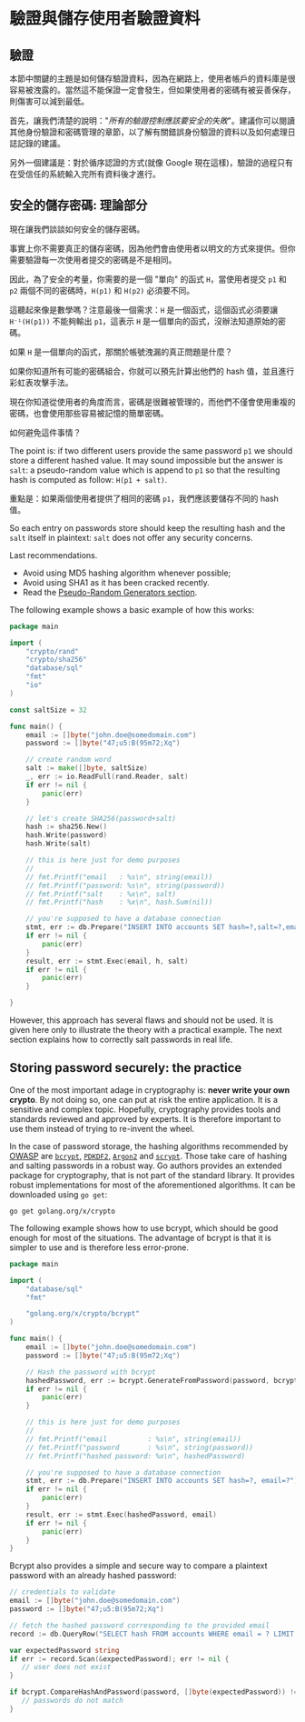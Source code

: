 驗證與儲存使用者驗證資料
==========================================

驗證
----------

本節中關鍵的主題是如何儲存驗證資料，因為在網路上，使用者帳戶的資料庫是很容易被洩露的。當然這不能保證一定會發生，但如果使用者的密碼有被妥善保存，則傷害可以減到最低。

首先，讓我們清楚的說明："_所有的驗證控制應該要安全的失敗_"。建議你可以閱讀其他身份驗證和密碼管理的章節，以了解有關錯誤身份驗證的資料以及如何處理日誌記錄的建議。

另外一個建議是：對於循序認證的方式(就像 Google 現在這樣)，驗證的過程只有在受信任的系統輸入完所有資料後才進行。


安全的儲存密碼: 理論部分
-------------------------------------

現在讓我們談談如何安全的儲存密碼。

事實上你不需要真正的儲存密碼，因為他們會由使用者以明文的方式來提供。但你需要驗證每一次使用者提交的密碼是不是相同。

因此，為了安全的考量，你需要的是一個 "單向" 的函式 `H`，當使用者提交 `p1` 和 `p2` 兩個不同的密碼時，`H(p1)` 和 `H(p2)` 必須要不同。

這聽起來像是數學嗎？注意最後一個需求：`H` 是一個函式，這個函式必須要讓 `H⁻¹(H(p1))` 不能夠輸出 `p1`，這表示 `H` 是一個單向的函式，沒辦法知道原始的密碼。

如果 `H` 是一個單向的函式，那關於帳號洩漏的真正問題是什麼？

如果你知道所有可能的密碼組合，你就可以預先計算出他們的 hash 值，並且進行彩虹表攻擊手法。

現在你知道從使用者的角度而言，密碼是很難被管理的，而他們不僅會使用重複的密碼，也會使用那些容易被記憶的簡單密碼。

如何避免這件事情？

The point is: if two different users provide the same password `p1` we should store a different hashed value. It may sound impossible but the answer is `salt`: a pseudo-random value which is append to `p1` so that the resulting hash is computed as follow: `H(p1 + salt)`.

重點是：如果兩個使用者提供了相同的密碼 `p1`，我們應該要儲存不同的 hash 值。

So each entry on passwords store should keep the resulting hash and the `salt` itself in plaintext: `salt` does not offer any security concerns.

Last recommendations.
* Avoid using MD5 hashing algorithm whenever possible;
* Avoid using SHA1 as it has been cracked recently.
* Read the [Pseudo-Random Generators section][1].

The following example shows a basic example of how this works:

```go
package main

import (
    "crypto/rand"
    "crypto/sha256"
    "database/sql"
    "fmt"
    "io"
)

const saltSize = 32

func main() {
    email := []byte("john.doe@somedomain.com")
    password := []byte("47;u5:B(95m72;Xq")

    // create random word
    salt := make([]byte, saltSize)
    _, err := io.ReadFull(rand.Reader, salt)
    if err != nil {
        panic(err)
    }

    // let's create SHA256(password+salt)
    hash := sha256.New()
    hash.Write(password)
    hash.Write(salt)

    // this is here just for demo purposes
    //
    // fmt.Printf("email   : %s\n", string(email))
    // fmt.Printf("password: %s\n", string(password))
    // fmt.Printf("salt    : %x\n", salt)
    // fmt.Printf("hash    : %x\n", hash.Sum(nil))

    // you're supposed to have a database connection
    stmt, err := db.Prepare("INSERT INTO accounts SET hash=?,salt=?,email=?")
    if err != nil {
        panic(err)
    }
    result, err := stmt.Exec(email, h, salt)
    if err != nil {
        panic(err)
    }

}
```

However, this approach has several flaws and should not be used. It is given here only to illustrate the theory with a practical example. The next section explains how to correctly salt passwords in real life.


Storing password securely: the practice
---------------------------------------

One of the most important adage in cryptography is: **never write your own crypto**. By not doing so, one can put at risk the entire application. It is a sensitive and complex topic. Hopefully, cryptography provides tools and standards reviewed and approved by experts. It is therefore important to use them instead of trying to re-invent the wheel.

In the case of password storage, the hashing algorithms recommended by [OWASP][2] are [`bcrypt`][2], [`PDKDF2`][3], [`Argon2`][4] and [`scrypt`][5]. Those take care of hashing and salting passwords in a robust way. Go authors provides an extended package for cryptography, that is not part of the standard library. It provides robust implementations for most of the aforementioned algorithms. It can be downloaded using  `go get`:

```
go get golang.org/x/crypto
```

The following example shows how to use bcrypt, which should be good enough for most of the situations. The advantage of bcrypt is that it is simpler to use and is therefore less error-prone.

```go
package main

import (
    "database/sql"
    "fmt"

    "golang.org/x/crypto/bcrypt"
)

func main() {
    email := []byte("john.doe@somedomain.com")
    password := []byte("47;u5:B(95m72;Xq")

    // Hash the password with bcrypt
    hashedPassword, err := bcrypt.GenerateFromPassword(password, bcrypt.DefaultCost)
    if err != nil {
        panic(err)
    }

    // this is here just for demo purposes
    //
    // fmt.Printf("email          : %s\n", string(email))
    // fmt.Printf("password       : %s\n", string(password))
    // fmt.Printf("hashed password: %x\n", hashedPassword)

    // you're supposed to have a database connection
    stmt, err := db.Prepare("INSERT INTO accounts SET hash=?, email=?")
    if err != nil {
        panic(err)
    }
    result, err := stmt.Exec(hashedPassword, email)
    if err != nil {
        panic(err)
    }
}
```

Bcrypt also provides a simple and secure way to compare a plaintext password with an already hashed password:

 ```go
 // credentials to validate
 email := []byte("john.doe@somedomain.com")
 password := []byte("47;u5:B(95m72;Xq")

// fetch the hashed password corresponding to the provided email
record := db.QueryRow("SELECT hash FROM accounts WHERE email = ? LIMIT 1", email)

var expectedPassword string
if err := record.Scan(&expectedPassword); err != nil {
    // user does not exist
}

if bcrypt.CompareHashAndPassword(password, []byte(expectedPassword)) != nil {
    // passwords do not match
}
 ```

[^1]: Hashing functions are the subject of Collisions but recommended hashing functions have a really low collisions probability

[1]: /cryptographic-practices/pseudo-random-generators.md
[2]: https://www.owasp.org/index.php/Password_Storage_Cheat_Sheet
[3]: https://godoc.org/golang.org/x/crypto/bcrypt
[4]: https://github.com/p-h-c/phc-winner-argon2
[5]: https://godoc.org/golang.org/x/crypto/pbkdf2
